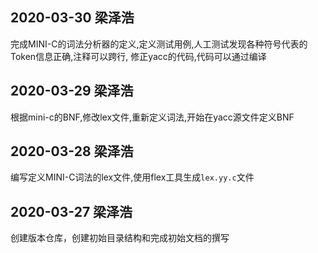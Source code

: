 ## 2020-03-30 梁泽浩
完成MINI-C的词法分析器的定义,定义测试用例,人工测试发现各种符号代表的Token信息正确,注释可以跨行, 修正yacc的代码,代码可以通过编译
## 2020-03-29 梁泽浩
根据mini-c的BNF,修改lex文件,重新定义词法,开始在yacc源文件定义BNF
## 2020-03-28 梁泽浩
编写定义MINI-C词法的lex文件,使用flex工具生成`lex.yy.c`文件
## 2020-03-27 梁泽浩
创建版本仓库，创建初始目录结构和完成初始文档的撰写